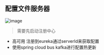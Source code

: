 ## 配置文件服务器
![image](http://images2015.cnblogs.com/blog/27612/201707/27612-20170708224912690-1753280339.png)
> 需要先启动注册中心
- 高可用 注册到eureka通过serverId来获取配置
- 使用spring cloud bus kafka进行配置热更新